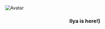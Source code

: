 ![Avatar](https://avatars.githubusercontent.com/u/178976206?s=400&u=f3bb12ec7c3100362cf8b13341ff91b48d3f7b09&v=4)
<h3 align = "center">
  Ilya is here!)
</h3>
